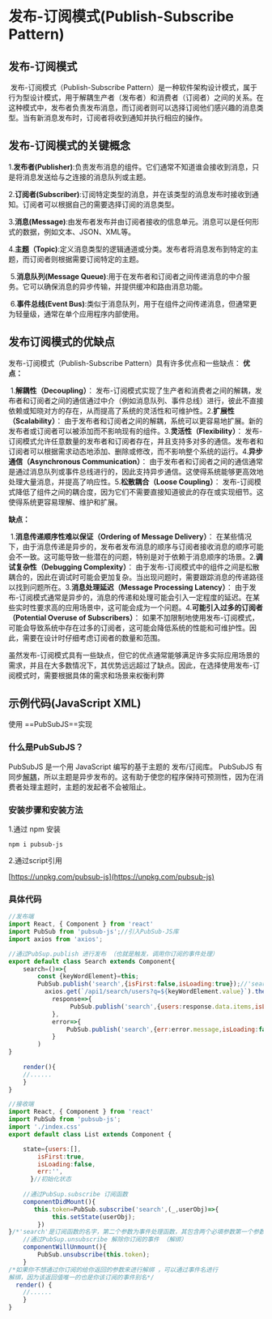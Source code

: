 # 发布-订阅模式(Publish-Subscribe Pattern)



## 发布-订阅模式

​	发布-订阅模式（Publish-Subscribe Pattern）是一种软件架构设计模式，属于行为型设计模式，用于解耦生产者（发布者）和消费者（订阅者）之间的关系。在这种模式中，发布者负责发布消息，而订阅者则可以选择订阅他们感兴趣的消息类型。当有新消息发布时，订阅者将收到通知并执行相应的操作。


## 发布-订阅模式的关键概念

​	1.**发布者(Publisher)**:负责发布消息的组件。它们通常不知道谁会接收到消息，只是将消息发送给与之连接的消息队列或主题。

​	2.**订阅者(Subscriber)**:订阅特定类型的消息，并在该类型的消息发布时接收到通知。订阅者可以根据自己的需要选择订阅的消息类型。

​	3.**消息(Message)**:由发布者发布并由订阅者接收的信息单元。消息可以是任何形式的数据，例如文本、JSON、XML等。

​	4.**主题（Topic)**:定义消息类型的逻辑通道或分类。发布者将消息发布到特定的主题，而订阅者则根据需要订阅特定的主题。

​	5.**消息队列(Message Queue)**:用于在发布者和订阅者之间传递消息的中介服务。它可以确保消息的异步传输，并提供缓冲和路由消息功能。

​	6.**事件总线(Event Bus)**:类似于消息队列，用于在组件之间传递消息，但通常更为轻量级，通常在单个应用程序内部使用。



## 发布订阅模式的优缺点

发布-订阅模式（Publish-Subscribe Pattern）具有许多优点和一些缺点：
**优点：**

​	1.**解耦性（Decoupling）**： 发布-订阅模式实现了生产者和消费者之间的解耦，发布者和订阅者之间的通信通过中介（例如消息队列、事件总线）进行，彼此不直接依赖或知晓对方的存在，从而提高了系统的灵活性和可维护性。
​	2.**扩展性（Scalability）**： 由于发布者和订阅者之间的解耦，系统可以更容易地扩展。新的发布者或订阅者可以被添加而不影响现有的组件。
​	3.**灵活性（Flexibility）**： 发布-订阅模式允许任意数量的发布者和订阅者存在，并且支持多对多的通信。发布者和订阅者可以根据需求动态地添加、删除或修改，而不影响整个系统的运行。
​	4.**异步通信（Asynchronous Communication）**： 由于发布者和订阅者之间的通信通常是通过消息队列或事件总线进行的，因此支持异步通信。这使得系统能够更高效地处理大量消息，并提高了响应性。
​	5.**松散耦合（Loose Coupling）**： 发布-订阅模式降低了组件之间的耦合度，因为它们不需要直接知道彼此的存在或实现细节。这使得系统更容易理解、维护和扩展。

**缺点：**

​	1.**消息传递顺序性难以保证（Ordering of Message Delivery）**： 在某些情况下，由于消息传递是异步的，发布者发布消息的顺序与订阅者接收消息的顺序可能会不一致。这可能导致一些潜在的问题，特别是对于依赖于消息顺序的场景。
​	2.**调试复杂性（Debugging Complexity）**： 由于发布-订阅模式中的组件之间是松散耦合的，因此在调试时可能会更加复杂。当出现问题时，需要跟踪消息的传递路径以找到问题所在。
​	3.**消息处理延迟（Message Processing Latency）**： 由于发布-订阅模式通常是异步的，消息的传递和处理可能会引入一定程度的延迟。在某些实时性要求高的应用场景中，这可能会成为一个问题。
​	4.**可能引入过多的订阅者（Potential Overuse of Subscribers）**： 如果不加限制地使用发布-订阅模式，可能会导致系统中存在过多的订阅者，这可能会降低系统的性能和可维护性。因此，需要在设计时仔细考虑订阅者的数量和范围。

​	虽然发布-订阅模式具有一些缺点，但它的优点通常能够满足许多实际应用场景的需求，并且在大多数情况下，其优势远远超过了缺点。因此，在选择使用发布-订阅模式时，需要根据具体的需求和场景来权衡利弊



## **示例代码(JavaScript XML)**

使用 ==PubSubJS==实现

### 什么是PubSubJS？

PubSubJS 是一个用 JavaScript 编写的基于主题的 发布/订阅库。
PubSubJS 有同步[解耦](https://so.csdn.net/so/search?q=解耦&spm=1001.2101.3001.7020)，所以主题是异步发布的。这有助于使您的程序保持可预测性，因为在消费者处理主题时，主题的发起者不会被阻止。

### 安装步骤和安装方法

1.通过 npm 安装

```
npm i pubsub-js
```

2.通过script引用

[https://unpkg.com/pubsub-js](https://unpkg.com/pubsub-js)

### 具体代码

```jsx
//发布端
import React, { Component } from 'react'
import PubSub from 'pubsub-js';//引入PubSub-JS库
import axios from 'axios';

//通过PubSup.publish 进行发布 （也就是触发，调用你订阅的事件处理）
export default class Search extends Component{
    search=()=>{
        const {keyWordElement}=this;
        PubSub.publish('search',{isFirst:false,isLoading:true});//'search'为发布的事件名，第二个参数则为要传递的参数
          axios.get(`/api1/search/users?q=${keyWordElement.value}`).then(
            response=>{ 
                 PubSub.publish('search',{users:response.data.items,isLoading:false});	
            },
            error=>{
                PubSub.publish('search',{err:error.message,isLoading:false});
            }
        )
}
    
    render(){
    //......
    }
}
```



```jsx	
//接收端
import React, { Component } from 'react'
import PubSub from 'pubsub-js';
import './index.css'
export default class List extends Component {

    state={users:[],
        isFirst:true,
        isLoading:false,
        err:'',
      }//初始化状态
    
    //通过PubSup.subscribe 订阅函数
    componentDidMount(){
       this.token=PubSub.subscribe('search',(_,userObj)=>{
            this.setState(userObj);
        })
}/*'search'是订阅函数的名字，第二个参数为事件处理函数，其包含两个必填参数第一个参数为name 该订阅的函数名即表示这里的'search',第二个参数为parameter即传递的参数例如要处理的数据*/
    //通过PubSup.unsubscribe 解除你订阅的事件 （解绑）
    componentWillUnmount(){
        PubSub.unsubscribe(this.token);
    }
/*如果你不想通过你订阅的给你返回的参数来进行解绑 ，可以通过事件名进行
解绑，因为该返回值唯一的也是你该订阅的事件别名*/
  render() {
	//......
	}
}
```

